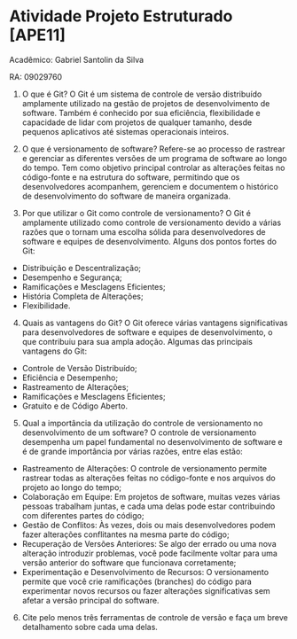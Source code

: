 # Atividade Projeto Estruturado [APE11]

Acadêmico: Gabriel Santolin da Silva

RA: 09029760

1. O que é Git?
O Git é um sistema de controle de versão distribuído amplamente utilizado na gestão de projetos de desenvolvimento de software. Também é conhecido por sua eficiência, flexibilidade e capacidade de lidar com projetos de qualquer tamanho, desde pequenos aplicativos até sistemas operacionais inteiros.

2. O que é versionamento de software?
Refere-se ao processo de rastrear e gerenciar as diferentes versões de um programa de software ao longo do tempo. Tem como objetivo principal controlar as alterações feitas no código-fonte e na estrutura do software, permitindo que os desenvolvedores acompanhem, gerenciem e documentem o histórico de desenvolvimento do software de maneira organizada.

3. Por que utilizar o Git como controle de versionamento?
O Git é amplamente utilizado como controle de versionamento devido a várias razões que o tornam uma escolha sólida para desenvolvedores de software e equipes de desenvolvimento. Alguns dos pontos fortes do Git:
* Distribuição e Descentralização;
* Desempenho e Segurança;
* Ramificações e Mesclagens Eficientes;
* História Completa de Alterações;
* Flexibilidade.

4. Quais as vantagens do Git?
O Git oferece várias vantagens significativas para desenvolvedores de software e equipes de desenvolvimento, o que contribuiu para sua ampla adoção. Algumas das principais vantagens do Git:
* Controle de Versão Distribuído;
* Eficiência e Desempenho;
* Rastreamento de Alterações;
* Ramificações e Mesclagens Eficientes;
* Gratuito e de Código Aberto.

5. Qual a importância da utilização do controle de versionamento no desenvolvimento de um software?
O controle de versionamento desempenha um papel fundamental no desenvolvimento de software e é de grande importância por várias razões, entre elas estão:
* Rastreamento de Alterações: O controle de versionamento permite rastrear todas as alterações feitas no código-fonte e nos arquivos do projeto ao longo do tempo;
* Colaboração em Equipe: Em projetos de software, muitas vezes várias pessoas trabalham juntas, e cada uma delas pode estar contribuindo com diferentes partes do código;
* Gestão de Conflitos: Às vezes, dois ou mais desenvolvedores podem fazer alterações conflitantes na mesma parte do código;
* Recuperação de Versões Anteriores: Se algo der errado ou uma nova alteração introduzir problemas, você pode facilmente voltar para uma versão anterior do software que funcionava corretamente;
* Experimentação e Desenvolvimento de Recursos: O versionamento permite que você crie ramificações (branches) do código para experimentar novos recursos ou fazer alterações significativas sem afetar a versão principal do software.

6. Cite pelo menos três ferramentas de controle de versão e faça um breve detalhamento sobre cada uma delas.